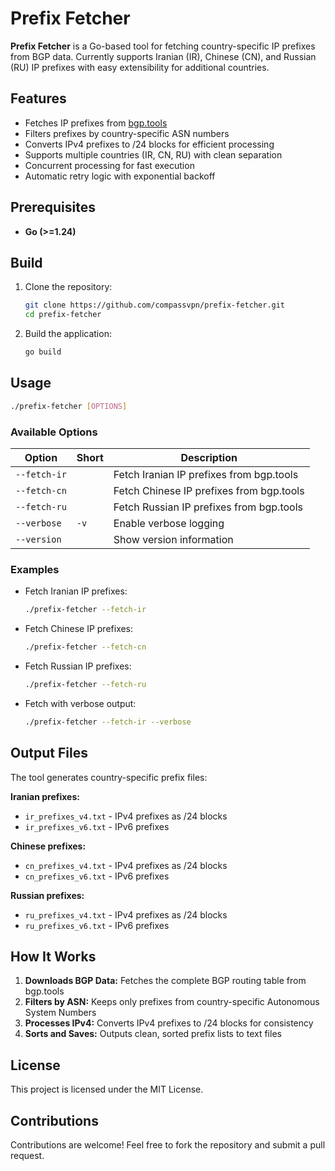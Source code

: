 # Prefix Fetcher

**Prefix Fetcher** is a Go-based tool for fetching country-specific IP prefixes from BGP data. Currently supports Iranian (IR), Chinese (CN), and Russian (RU) IP prefixes with easy extensibility for additional countries.

## Features

- Fetches IP prefixes from [bgp.tools](https://bgp.tools/table.jsonl)
- Filters prefixes by country-specific ASN numbers
- Converts IPv4 prefixes to /24 blocks for efficient processing
- Supports multiple countries (IR, CN, RU) with clean separation
- Concurrent processing for fast execution
- Automatic retry logic with exponential backoff

## Prerequisites

- **Go (>=1.24)**

## Build

1. Clone the repository:

    ```sh
    git clone https://github.com/compassvpn/prefix-fetcher.git
    cd prefix-fetcher
    ```

2. Build the application:

    ```sh
    go build
    ```

## Usage

```sh
./prefix-fetcher [OPTIONS]
```

### Available Options

| Option        | Short | Description                                    |
|---------------|-------|------------------------------------------------|
| `--fetch-ir`  |       | Fetch Iranian IP prefixes from bgp.tools      |
| `--fetch-cn`  |       | Fetch Chinese IP prefixes from bgp.tools      |
| `--fetch-ru`  |       | Fetch Russian IP prefixes from bgp.tools      |
| `--verbose`   | `-v`  | Enable verbose logging                         |
| `--version`   |       | Show version information                       |

### Examples

- Fetch Iranian IP prefixes:

  ```sh
  ./prefix-fetcher --fetch-ir
  ```

- Fetch Chinese IP prefixes:

  ```sh
  ./prefix-fetcher --fetch-cn
  ```

- Fetch Russian IP prefixes:

  ```sh
  ./prefix-fetcher --fetch-ru
  ```

- Fetch with verbose output:

  ```sh
  ./prefix-fetcher --fetch-ir --verbose
  ```

## Output Files

The tool generates country-specific prefix files:

**Iranian prefixes:**
- `ir_prefixes_v4.txt` - IPv4 prefixes as /24 blocks
- `ir_prefixes_v6.txt` - IPv6 prefixes

**Chinese prefixes:**
- `cn_prefixes_v4.txt` - IPv4 prefixes as /24 blocks  
- `cn_prefixes_v6.txt` - IPv6 prefixes

**Russian prefixes:**
- `ru_prefixes_v4.txt` - IPv4 prefixes as /24 blocks
- `ru_prefixes_v6.txt` - IPv6 prefixes

## How It Works

1. **Downloads BGP Data:** Fetches the complete BGP routing table from bgp.tools
2. **Filters by ASN:** Keeps only prefixes from country-specific Autonomous System Numbers
3. **Processes IPv4:** Converts IPv4 prefixes to /24 blocks for consistency
4. **Sorts and Saves:** Outputs clean, sorted prefix lists to text files

## License

This project is licensed under the MIT License.

## Contributions

Contributions are welcome! Feel free to fork the repository and submit a pull request.
